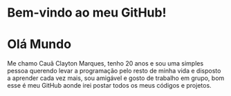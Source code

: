 # Bem-vindo ao meu GitHub!
<h1>Olá Mundo</h1>

<script> console.log("Desenvolvedor Front-End | HTML | CSS | JavaScript"); </script>

Me chamo Cauã Clayton Marques, tenho 20 anos e sou uma simples pessoa querendo levar a programação pelo resto de minha vida e disposto a aprender cada vez mais, sou amigável e gosto de trabalho em grupo, bom esse é meu GitHub aonde irei postar todos os meus códigos e projetos.
